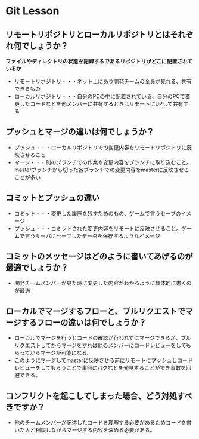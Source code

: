 # Git Lesson

## リモートリポジトリとローカルリポジトリとはそれぞれ何でしょうか？
**ファイルやディレクトリの状態を記録するであるリポジトリがどこに配置されているか**
* リモートリポジトリ・・・ネット上にあり開発チームの全員が見れる、共有できるもの
* ローカルリポジトリ・・・自分のPCの中に配置されている、自分のPCで変更したコードなどを他メンバーに共有するときはリモートにUPして共有する


## プッシュとマージの違いは何でしょうか？
* プッシュ・・・ローカルリポジトリでの変更内容をリモートリポジトリに反映させること
* マージ・・・別のブランチでの作業や変更内容をブランチに取り込むこと。masterブランチから切った各ブランチでの変更内容をmasterに反映させることが多い


## コミットとプッシュの違い
* コミット・・・変更した履歴を残すためのもの、ゲームで言うセーブのイメージ
* プッシュ・・・コミットされた変更内容をリモートに反映させること。ゲームで言うサーバにセーブしたデータを保存するようなイメージ


## コミットのメッセージはどのように書いてあげるのが最適でしょうか？
* 開発チームメンバーが見た時に変更した内容がわかるように具体的に書くのが最適


## ローカルでマージするフローと、プルリクエストでマージするフローの違いは何でしょうか？
* ローカルでマージを行うとコードの確認が行われずにマージできるが、プルリクエストしてからマージをすれば他のメンバーにコードレビューをしてもらってからマージが可能になる。
* このようにマージしてmasterに反映させる前にリモートにプッシュしコードレビューをしてもらうことで事前にバグなどを発見することができ事故を回避できる。


## コンフリクトを起こしてしまった場合、どう対処すべきですか？
* 他のチームメンバーが記述したコードを理解する必要があるためコードを書いた人と相談しながらマージする内容を決める必要がある。